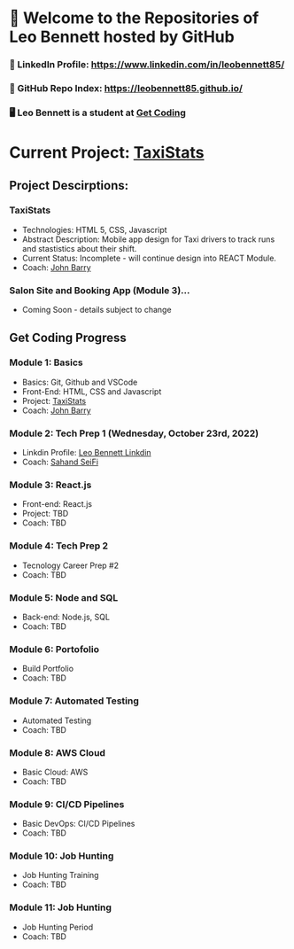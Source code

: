 # 👊 Welcome to the Repositories of Leo Bennett hosted by GitHub
### :link: LinkedIn Profile: https://www.linkedin.com/in/leobennett85/
### :link: GitHub Repo Index: https://leobennett85.github.io/


### 🖥️ Leo Bennett is a student at [Get Coding](https://www.getcoding.ca/)

# Current Project: [TaxiStats](https://leobennett85.github.io/v3/index.html)

## Project Descirptions:

### TaxiStats
- Technologies: HTML 5, CSS, Javascript
- Abstract Description: Mobile app design for Taxi drivers to track runs and stastistics about their shift.
- Current Status: Incomplete - will continue design into REACT Module.
- Coach: [John Barry](https://github.com/johnnyb8)

### Salon Site and Booking App (Module 3)...
- Coming Soon - details subject to change

## Get Coding Progress

### Module 1: Basics
- Basics: Git, Github and VSCode
- Front-End: HTML, CSS and Javascript
- Project: [TaxiStats](https://leobennett85.github.io/)
- Coach: [John Barry](https://github.com/johnnyb8)

### Module 2: Tech Prep 1 (Wednesday, October 23rd, 2022)
- Linkdin Profile: [Leo Bennett Linkdin](https://www.linkedin.com/in/leobennett85/)
- Coach: [Sahand SeiFi](https://github.com/sahandseifi/sahandseifi)

### Module 3: React.js
- Front-end: React.js
- Project: TBD
- Coach: TBD

### Module 4: Tech Prep 2
- Tecnology Career Prep #2
- Coach: TBD

### Module 5: Node and SQL
- Back-end: Node.js, SQL
- Coach: TBD

### Module 6: Portofolio
- Build Portfolio
- Coach: TBD

### Module 7: Automated Testing
- Automated Testing
- Coach: TBD

### Module 8: AWS Cloud
- Basic Cloud: AWS
- Coach: TBD

### Module 9: CI/CD Pipelines
- Basic DevOps: CI/CD Pipelines
- Coach: TBD

### Module 10: Job Hunting
- Job  Hunting Training
- Coach: TBD

### Module 11: Job Hunting
- Job Hunting Period
- Coach: TBD

<!--
**leobennett85/leobennett85** is a ✨ _special_ ✨ repository because its `README.md` (this file) appears on your GitHub profile.
-->
